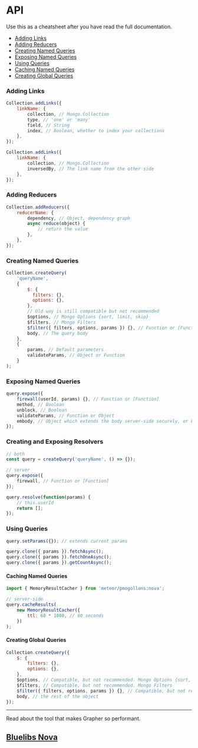 # API

Use this as a cheatsheet after you have read the full documentation.

*   [Adding Links](#adding-links)
*   [Adding Reducers](#adding-reducers)
*   [Creating Named Queries](#creating-named-queries)
*   [Exposing Named Queries](#exposing-named-queries)
*   [Using Queries](#using-queries)
*   [Caching Named Queries](#caching-named-queries)
*   [Creating Global Queries](#creating-global-queries)

### Adding Links

```js
Collection.addLinks({
    linkName: {
        collection, // Mongo.Collection
        type, // 'one' or 'many'
        field, // String
        index, // Boolean, whether to index your collections
    },
});

Collection.addLinks({
    linkName: {
        collection, // Mongo.Collection
        inversedBy, // The link name from the other side
    },
});
```

### Adding Reducers

```js
Collection.addReducers({
    reducerName: {
        dependency, // Object, dependency graph
        async reduce(object) {
            // return the value
        },
    },
});
```

### Creating Named Queries

```js
Collection.createQuery(
    'queryName',
    {
        $: {
          filters: {},
          options: {},
        },
        // Old way is still compatible but not recommended
        $options, // Mongo Options {sort, limit, skip}
        $filters, // Mongo Filters
        $filter({ filters, options, params }) {}, // Function or [Function]
        body, // The query body
    },
    {
        params, // Default parameters
        validateParams, // Object or Function
    }
);
```

### Exposing Named Queries

```js
query.expose({
    firewall(userId, params) {}, // Function or [Function]
    method, // Boolean
    unblock, // Boolean
    validateParams, // Function or Object
    embody, // Object which extends the body server-side securely, or Function(body, params)
});
```

### Creating and Exposing Resolvers

```js
// both
const query = createQuery('queryName', () => {});

// server
query.expose({
    firewall, // Function or [Function]
});

query.resolve(function(params) {
    // this.userId
    return [];
});
```

### Using Queries

```js
query.setParams({}); // extends current params
```

```js
query.clone({ params }).fetchAsync();
query.clone({ params }).fetchOneAsync();
query.clone({ params }).getCountAsync();
```

#### Caching Named Queries

```js
import { MemoryResultCacher } from 'meteor/pmogollons:nova';

// server-side
query.cacheResults(
    new MemoryResultCacher({
        ttl: 60 * 1000, // 60 seconds
    })
);
```

#### Creating Global Queries

```js
Collection.createQuery({
    $: {
        filters: {},
        options: {},
    },
    $options, // Compatible, but not recommended. Mongo Options {sort, limit, skip}
    $filters, // Compatible, but not recommended. Mongo Filters
    $filter({ filters, options, params }) {}, // Compatible, but not recommended. Function or [Function]
    body, // the rest of the object
});
```
---

Read about the tool that makes Grapher so performant.

## [Bluelibs Nova](https://www.bluelibs.com/docs/package-nova)
